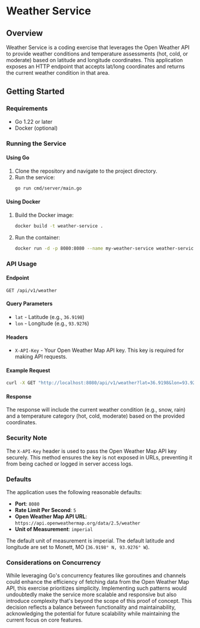 # Weather Service

## Overview

Weather Service is a coding exercise that leverages the Open Weather API to provide weather conditions and temperature assessments (hot, cold, or moderate) based on latitude and longitude coordinates. This application exposes an HTTP endpoint that accepts lat/long coordinates and returns the current weather condition in that area.

## Getting Started

### Requirements

- Go 1.22 or later
- Docker (optional)

### Running the Service

#### Using Go

1. Clone the repository and navigate to the project directory.
2. Run the service:
   ```bash
   go run cmd/server/main.go
   ```

#### Using Docker

1. Build the Docker image:
   ```bash
   docker build -t weather-service .
   ```
2. Run the container:
   ```bash
   docker run -d -p 8080:8080 --name my-weather-service weather-service
   ```

### API Usage

#### Endpoint

`GET /api/v1/weather`

#### Query Parameters

- `lat` - Latitude (e.g., `36.9198`)
- `lon` - Longitude (e.g., `93.9276`)

#### Headers

- `X-API-Key` - Your Open Weather Map API key. This key is required for making API requests.

#### Example Request

```bash
curl -X GET "http://localhost:8080/api/v1/weather?lat=36.9198&lon=93.9276" -H "X-API-Key: YOUR_API_KEY"
```

#### Response

The response will include the current weather condition (e.g., snow, rain) and a temperature category (hot, cold, moderate) based on the provided coordinates.

### Security Note

The `X-API-Key` header is used to pass the Open Weather Map API key securely. This method ensures the key is not exposed in URLs, preventing it from being cached or logged in server access logs.

### Defaults

The application uses the following reasonable defaults:

- **Port**: `8080`
- **Rate Limit Per Second**: `5`
- **Open Weather Map API URL**: `https://api.openweathermap.org/data/2.5/weather`
- **Unit of Measurement**: `imperial`

The default unit of measurement is imperial. The default latitude and longitude are set to Monett, MO (`36.9198° N, 93.9276° W`).

### Considerations on Concurrency
While leveraging Go's concurrency features like goroutines and channels could enhance the efficiency of fetching data from the Open Weather Map API, this exercise prioritizes simplicity. Implementing such patterns would undoubtedly make the service more scalable and responsive but also introduce complexity that's beyond the scope of this proof of concept. This decision reflects a balance between functionality and maintainability, acknowledging the potential for future scalability while maintaining the current focus on core features.